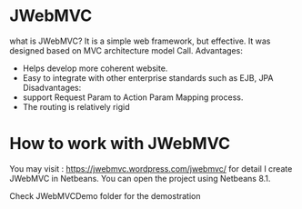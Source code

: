 # JWebMVC
what is JWebMVC?
It is a simple web framework, but effective. It was designed based on MVC architecture model Call.
Advantages:
+ Helps develop more coherent website.
+ Easy to integrate with other enterprise standards such as EJB, JPA
Disadvantages:
+ support Request Param to Action Param Mapping process.
+ The routing is relatively rigid


# How to work with JWebMVC
You may visit : https://jwebmvc.wordpress.com/jwebmvc/ for detail
I create JWebMVC in Netbeans. You can open the project using Netbeans 8.1.

Check JWebMVCDemo folder for the demostration
